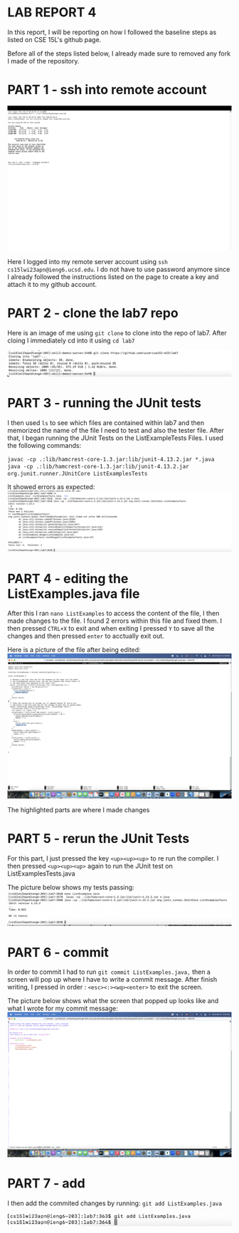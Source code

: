 # LAB REPORT 4

In this report, I will be reporting on how I followed the baseline steps as listed on CSE 15L's github page. 

Before all of the steps listed below, I already made sure to removed any fork I made of the repository. 

# PART 1 - ssh into remote account


![image](login.png)

Here I logged into my remote server account using `ssh cs15lwi23apn@ieng6.ucsd.edu`. I do not have to use password anymore since I already followed 
the instructions listed on the page to create a key and attach it to my github account.



# PART 2 - clone the lab7 repo 

Here is an image of me using `git clone` to clone into the repo of lab7. After cloing I immediately cd into it using `cd lab7`

![image](gitclone.png)



# PART 3 - running the JUnit tests

I then used `ls` to see which files are contained within lab7 and then memorized the name of the file I need to test and also the tester file. After that, I began running the JUnit Tests on the ListExampleTests Files. I used the following commands:
```
javac -cp .:lib/hamcrest-core-1.3.jar:lib/junit-4.13.2.jar *.java
java -cp .:lib/hamcrest-core-1.3.jar:lib/junit-4.13.2.jar org.junit.runner.JUnitCore ListExamplesTests

```
It showed errors as expected:
![image](testfails.png)



# PART 4 - editing the ListExamples.java file

After this I ran `nano ListExamples` to access the content of the file, I then made changes to the file. I found 2 errors within this file and fixed them. I then pressed `CTRL+X` to exit and when exiting I pressed `Y` to save all the changes and then pressed `enter` to acctually exit out.

Here is a picture of the file after being edited:
![image](editedfile.png)

The highlighted parts are where I made changes


# PART 5 - rerun the JUnit Tests

For this part, I just pressed the key `<up><up><up>` to re run the compiler. I then pressed `<up><up><up>` again to run the JUnit test on ListExamplesTests.java 

The picture below shows my tests passing:
![image](testpass.png)



# PART 6 - commit 
 
 In order to commit I had to run `git commit ListExamples.java,` then a screen will pop up where I have to write a commit message. After finish writing, 
 I pressed in order : `<esc><:><wq><enter>` to exit the screen. 
 
 The picture below shows what the screen that popped up looks like and what I wrote for my commit message:
 ![image](gitcommit.png)
 
 # PART 7 - add
 
 I then add the commited changes by running:
 `git add ListExamples.java`
 
 ![image](gitnewadd.png)

 












